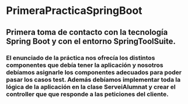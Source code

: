 # PrimeraPracticaSpringBoot

## Primera toma de contacto con la tecnología Spring Boot y con el entorno SpringToolSuite.

### El enunciado de la práctica nos ofrecía los distintos componentes que debía tener la aplicación y nosotros debíamos asignarle los componentes adecuados para poder pasar los casos test. Además debíamos implementar toda la lógica de la aplicación en la clase ServeiAlumnat y crear el controller que que responde a las peticiones del cliente.
